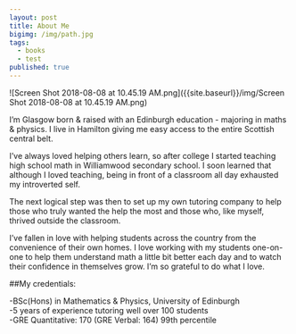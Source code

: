 ```yaml
---
layout: post
title: About Me
bigimg: /img/path.jpg
tags:
  - books
  - test
published: true
---
```

![Screen Shot 2018-08-08 at 10.45.19 AM.png]({{site.baseurl}}/img/Screen Shot 2018-08-08 at 10.45.19 AM.png)

I’m Glasgow born & raised with an Edinburgh education - majoring in maths & physics. I live in Hamilton giving me easy access to the entire Scottish central belt.

I’ve always loved helping others learn, so after college I started teaching high school math in Williamwood secondary school. I soon learned that although I loved teaching, being in front of a classroom all day exhausted my introverted self. 

The next logical step was then to set up my own tutoring company to help those who truly wanted the help the most and those who, like myself, thrived outside the classroom.

I’ve fallen in love with helping students across the country from the convenience of their own homes. I love working with my students one-on-one to help them understand math a little bit better each day and to watch their confidence in themselves grow. I’m so grateful to do what I love.


##My credentials:

-BSc(Hons) in Mathematics & Physics, University of Edinburgh         
-5 years of experience tutoring well over 100 students            
-GRE Quantitative: 170 (GRE Verbal: 164) 99th percentile
